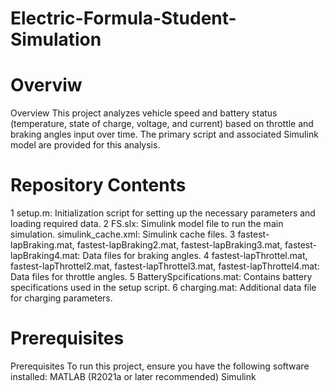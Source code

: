 # Electric-Formula-Student-Simulation


# Overviw
Overview
This project analyzes vehicle speed and battery status (temperature, state of charge, voltage, and current) based on throttle and braking angles input over time. The primary script and associated Simulink model are provided for this analysis.

# Repository Contents
1 setup.m: Initialization script for setting up the necessary parameters and loading required data.
2 FS.slx: Simulink model file to run the main simulation.
 simulink_cache.xml: Simulink cache files.
3 fastest-lapBraking.mat, fastest-lapBraking2.mat, fastest-lapBraking3.mat, fastest-lapBraking4.mat: Data files for braking angles.
4 fastest-lapThrottel.mat, fastest-lapThrottel2.mat, fastest-lapThrottel3.mat, fastest-lapThrottel4.mat: Data files for throttle angles.
5 BatterySpcifications.mat: Contains battery specifications used in the setup script.
6 charging.mat: Additional data file for charging parameters.

# Prerequisites
Prerequisites
To run this project, ensure you have the following software installed:
MATLAB (R2021a or later recommended)
Simulink
